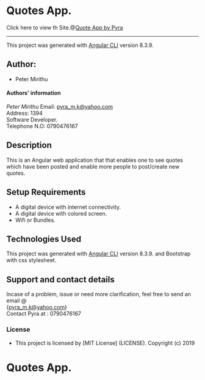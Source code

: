 # Quotes App.

Click here to view th Site.@[Quote App by Pyra](https://petermirithu.github.io/Quotes/) <br>
<hr>

This project was generated with [Angular CLI](https://github.com/angular/angular-cli) version 8.3.9. 


## Author: 
  * Peter Mirithu 

#### Authors' information
*Peter Mirithu*
    Email: pyra_m.k@yahoo.com <br>
    Address: 1394 <br>
    Software Developer.<br>
    Telephone N.O: 0790476167          
## Description
 This is an Angular web application that that enables one to see quotes which have been posted and enable more people to post/create new quotes.

## Setup Requirements
* A digital device with internet connectivity.
* A digital device with colored screen.
* Wifi or Bundles.

## Technologies Used
 This project was generated with [Angular CLI](https://github.com/angular/angular-cli) version 8.3.9. and Bootstrap with css stylesheet.

 ## Support and contact details
 Incase of a problem, issue or need more clarification, feel free to send an email @<br> {pyra_m.k@yahoo.com}<br>
 Contact Pyra at : 0790476167

 ### License
* This project is licensed by [MIT License] (LICENSE).
  Copyright (c) 2019 
  
# Quotes App.
